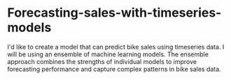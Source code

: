 # Forecasting-sales-with-timeseries-models
 I'd like to create a model that can predict bike sales using timeseries data. I will be using an ensemble of machine learning models. The ensemble approach combines the strengths of individual models to improve forecasting performance and capture complex patterns in bike sales data.
